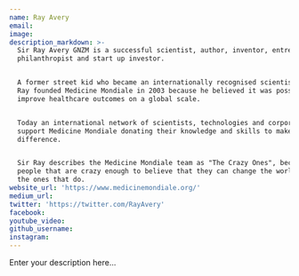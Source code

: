 ```yaml
---
name: Ray Avery
email:
image:
description_markdown: >-
  Sir Ray Avery GNZM is a successful scientist, author, inventor, entrepreneur,
  philanthropist and start up investor.


  A former street kid who became an internationally recognised scientist, Sir
  Ray founded Medicine Mondiale in 2003 because he believed it was possible to
  improve healthcare outcomes on a global scale.


  Today an international network of scientists, technologies and corporations
  support Medicine Mondiale donating their knowledge and skills to make a
  difference.


  Sir Ray describes the Medicine Mondiale team as "The Crazy Ones", because the
  people that are crazy enough to believe that they can change the world, are
  the ones that do.
website_url: 'https://www.medicinemondiale.org/'
medium_url:
twitter: 'https://twitter.com/RayAvery'
facebook:
youtube_video:
github_username:
instagram:
---
```


Enter your description here...

